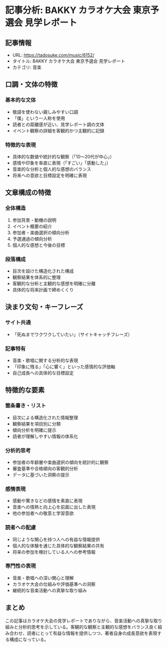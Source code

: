 # 記事分析: BAKKY カラオケ大会 東京予選会 見学レポート

## 記事情報
- URL: https://tadosuke.com/music/6152/
- タイトル: BAKKY カラオケ大会 東京予選会 見学レポート
- カテゴリ: 音楽

## 口調・文体の特徴

### 基本的な文体
- 敬語を使わない親しみやすい口調
- 「僕」という一人称を使用
- 読者との距離感が近い、見学レポート調の文体
- イベント観察の詳細を客観的かつ主観的に記録

### 特徴的な表現
- 具体的な数値や統計的な観察（「10～20代が中心」）
- 感情や印象を率直に表現（「すごい」「感動した」）
- 音楽的な分析と個人的な感想のバランス
- 将来への意欲と目標設定を明確に表現

## 文章構成の特徴

### 全体構造
1. 参加背景・動機の説明
2. イベント概要の紹介
3. 参加者・楽曲選択の傾向分析
4. 予選通過の傾向分析
5. 個人的な感想と今後の目標

### 段落構成
- 目次を設けた構造化された構成
- 観察結果を体系的に整理
- 客観的な分析と主観的な感想を明確に分離
- 具体的な将来計画で締めくくり

## 決まり文句・キーフレーズ

### サイト共通
- 「死ぬまでワクワクしていたい」（サイトキャッチフレーズ）

### 記事特有
- 音楽・歌唱に関する分析的な表現
- 「印象に残る」「心に響く」といった感情的な評価軸
- 自己成長への具体的な目標設定

## 特徴的な要素

### 箇条書き・リスト
- 目次による構造化された情報整理
- 観察結果を項目別に分類
- 傾向分析を明確に提示
- 読者が理解しやすい情報の体系化

### 分析的思考
- 参加者の年齢層や楽曲選択の傾向を統計的に観察
- 審査基準や合格傾向の客観的分析
- データに基づいた洞察の提示

### 感情表現
- 感動や驚きなどの感情を素直に表現
- 音楽への情熱と向上心を前面に出した表現
- 他の参加者への敬意と学習意欲

### 読者への配慮
- 同じような関心を持つ人への有益な情報提供
- 個人的な体験を通じた具体的な観察結果の共有
- 将来の参加を検討している人への参考情報

### 専門性の表現
- 音楽・歌唱への深い関心と理解
- カラオケ大会の仕組みや評価基準への洞察
- 継続的な音楽活動への真摯な取り組み

## まとめ
この記事はカラオケ大会の見学レポートでありながら、音楽活動への真摯な取り組みと分析的思考を示している。客観的な観察と主観的な感想をバランス良く組み合わせ、読者にとって有益な情報を提供しつつ、著者自身の成長意欲を表現する構成になっている。